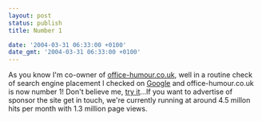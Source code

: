 ```yaml
---
layout: post
status: publish
title: Number 1

date: '2004-03-31 06:33:00 +0100'
date_gmt: '2004-03-31 06:33:00 +0100'
---
```

As you know I'm co-owner of <a href="http://www.office-humour.co.uk">office-humour.co.uk</a>, well in a routine check of search engine placement I checked on <a href="http://www.google.com">Google</a> and office-humour.co.uk is now number 1! Don't believe me, <a href="http://www.google.com/search?hl=en&ie=UTF-8&oe=UTF-8&q=office+humour&btnG=Google+Search">try  it</a>...If you want to advertise of sponsor the site get in touch, we're currently running at around 4.5 millon hits per month with 1.3 million page views.

